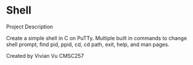# Shell 

Project Description

Create a simple shell in C on PuTTy. Multiple built in commands to change shell prompt, find pid, ppid, cd, cd path, exit, help, and man pages.

Created by Vivian Vu
CMSC257
